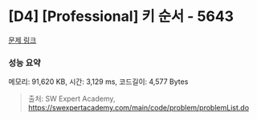 # [D4] [Professional] 키 순서 - 5643 

[문제 링크](https://swexpertacademy.com/main/code/problem/problemDetail.do?contestProbId=AWXQsLWKd5cDFAUo) 

### 성능 요약

메모리: 91,620 KB, 시간: 3,129 ms, 코드길이: 4,577 Bytes



> 출처: SW Expert Academy, https://swexpertacademy.com/main/code/problem/problemList.do